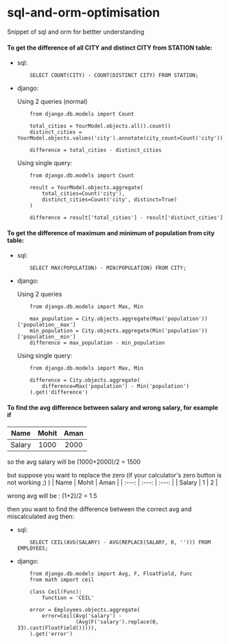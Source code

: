 # sql-and-orm-optimisation
Snippet of sql and orm for bettter understanding

#### To get the difference of all CITY and distinct CITY from STATION table:
- sql:
    ```
        SELECT COUNT(CITY) - COUNT(DISTINCT CITY) FROM STATION;
    ```

- django: 

    Using 2 queries (normal)
    ```
        from django.db.models import Count

        total_cities = YourModel.objects.all().count()
        distinct_cities = YourModel.objects.values('city').annotate(city_count=Count('city')).count()

        difference = total_cities - distinct_cities
    ```

    Using single query:
    ```
        from django.db.models import Count

        result = YourModel.objects.aggregate(
            total_cities=Count('city'),
            distinct_cities=Count('city', distinct=True)
        )

        difference = result['total_cities'] - result['distinct_cities']

    ```

#### To get the difference of maximum and minimum of population from city table:
- sql:
    ```
        SELECT MAX(POPULATION) - MIN(POPULATION) FROM CITY;
    ```

- django:

    Using 2 queries
    ```
        from django.db.models import Max, Min

        max_population = City.objects.aggregate(Max('population'))['population__max']
        min_population = City.objects.aggregate(Min('population'))['population__min']
        difference = max_population - min_population
    ```
    
    Using single query:
    ```
        from django.db.models import Max, Min

        difference = City.objects.aggregate(
            difference=Max('population') - Min('population')
        ).get('difference')
    ```
    
#### To find the avg difference between salary and wrong salary, for example if

| Name   | Mohit   | Aman   |
| :---:  | :---:   | :---:  |
| Salary | 1000    | 2000   |

so the avg salary will be (1000+2000)/2 = 1500

but suppose you want to replace the zero (if your calculator's zero button is not working ;) )
| Name   | Mohit   | Aman   |
| :---:  | :---:   | :---:  |
| Salary | 1    | 2   |

wrong avg will be : (1+2)/2 = 1.5

then you want to find the difference between the correct avg and miscalculated avg then:

- sql:
    ```
        SELECT CEIL(AVG(SALARY) - AVG(REPLACE(SALARY, 0, ''))) FROM EMPLOYEES;
    ```

- django:
    ```
        from django.db.models import Avg, F, FloatField, Func
        from math import ceil

        class Ceil(Func):
            function = 'CEIL'

        error = Employees.objects.aggregate(
            error=Ceil(Avg('salary') - 
                       (Avg(F('salary').replace(0, 33).cast(FloatField())))),
        ).get('error')
    ```

